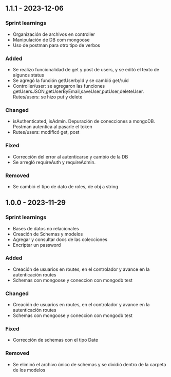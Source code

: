 ## 1.1.1 - 2023-12-06

### Sprint learnings

- Organización de archivos en controller
- Manipulación de DB com mongoose
- Uso de postman para otro tipo de verbos

### Added

- Se realizo funcionalidad de get y post de users, y se editó el texto de algunos status
- Se agregó la función getUserbyId y se cambió get/:uid
- Controller/user: se agregaron las funciones getUsersJSON,getUserByEmail,saveUser,putUser,deleteUser. Rutes/users: se hizo put y delete

### Changed

- isAuthenticated, isAdmin. Depuración de conecciones a mongoDB. Postman autentica al pasarle el token
- Rutes/users: modificó get, post

### Fixed

- Corrección del error al autenticarse y cambio de la DB
- Se arregló requireAuth y requireAdmin.

### Removed

- Se cambió el tipo de dato de roles, de obj a string


## 1.0.0 - 2023-11-29

### Sprint learnings

- Bases de datos no relacionales
- Creación de Schemas y modelos
- Agregar y consultar docs de las colecciones
- Encriptar un password

### Added

- Creación de usuarios en routes, en el controlador y avance en la autenticación routes
- Schemas con mongoose y coneccion con mongodb test

### Changed

- Creación de usuarios en routes, en el controlador y avance en la autenticación routes
- Schemas con mongoose y coneccion con mongodb test

### Fixed

- Corrección de schemas con el tipo Date

### Removed

- Se eliminó el archivo único de schemas y se dividió dentro de la carpeta de los modelos
